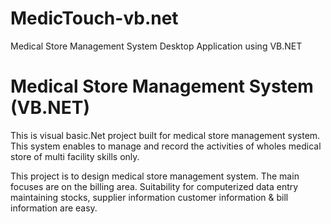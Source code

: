 # MedicTouch-vb.net
Medical Store Management System Desktop Application using VB.NET
# Medical Store Management System (VB.NET) 
This is visual basic.Net project built for medical store management system. This system enables to manage and record the activities of wholes medical store of multi facility skills only. 

This project is to design medical store management system. The main focuses are on the billing area. Suitability for computerized data entry maintaining stocks, supplier information customer information & bill information are easy.
